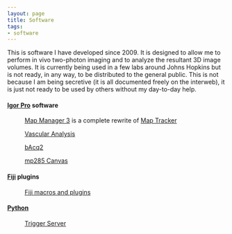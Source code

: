 ```yaml
---
layout: page
title: Software
tags:
- software
---
```


This is software I have developed since 2009. It is designed to allow me to perform in vivo two-photon imaging and to analyze the resultant 3D image volumes. It is currently being used in a few labs around Johns Hopkins but is not ready, in any way, to be distributed to the general public. This is not because I am being secretive (it is all documented freely on the interweb), it is just not ready to be used by others without my day-to-day help.

#### [Igor Pro](http://www.wavemetrics.com) software

<dd>
<p>
<A HREF="http://cudmore.github.io/mapmanager/" target="_blank">Map Manager 3</A> is a complete rewrite of <A HREF="http://www.robertcudmore.org/maptracker/" target="_blank">Map Tracker</A>
</p>
</dd>

<dd>
<p>
<A HREF="http://cudmore.github.io/Vascular-Analysis/" target="_blank">Vascular Analysis</A>
</p>
</dd>

<dd>
<p>
<A HREF="http://www.robertcudmore.org/maptracker/v2/acquisition/" target="_blank">bAcq2</A>
</p>
</dd>

<dd>
<p>
<A HREF="http://www.robertcudmore.org/maptracker/v2/mp285/" target="_blank">mp285 Canvas</A>
</p>
</dd>

#### [Fiji](http://fiji.sc/Fiji) plugins

<dd>
<p>
<A HREF="https://github.com/cudmore/bob-fiji-plugins" target="_blank">Fiji macros and plugins</A>
</p>
</dd>

#### [Python](https://www.python.org)

<dd>
<p>
<A HREF="https://github.com/cudmore/triggerserver" target="_blank">Trigger Server</A>
</p>
</dd>

